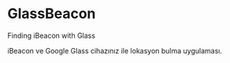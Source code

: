 GlassBeacon
===========

Finding iBeacon with Glass

iBeacon ve Google Glass cihazınız ile lokasyon bulma uygulaması.
